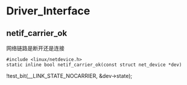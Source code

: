 Driver_Interface
=======


netif_carrier_ok
-----

网络链路是断开还是连接

	#include <linux/netdevice.h>
	static inline bool netif_carrier_ok(const struct net_device *dev)


!test_bit(__LINK_STATE_NOCARRIER, &dev->state);


